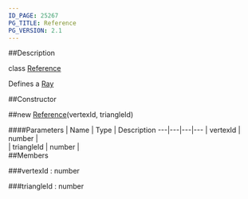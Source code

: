 ```yaml
---
ID_PAGE: 25267
PG_TITLE: Reference
PG_VERSION: 2.1
---
```

##Description

class [Reference](/classes/2.2/Reference)

Defines a [Ray](/classes/2.2/Ray)

##Constructor

##new [Reference](/classes/2.2/Reference)(vertexId, triangleId)



####Parameters
 | Name | Type | Description
---|---|---|---
 | vertexId | number |  
 | triangleId | number |  
##Members

###vertexId : number



###triangleId : number



